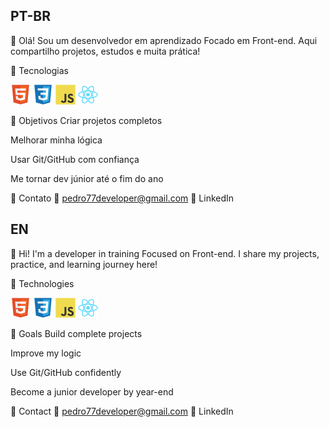 ## PT-BR
👋 Olá! Sou um desenvolvedor em aprendizado
Focado em Front-end. Aqui compartilho projetos, estudos e muita prática!



🚀 Tecnologias
<p> <img height="32" src="https://raw.githubusercontent.com/devicons/devicon/master/icons/html5/html5-original.svg" alt="HTML5"/> <img height="32" src="https://raw.githubusercontent.com/devicons/devicon/master/icons/css3/css3-original.svg" alt="CSS3"/> <img height="32" src="https://raw.githubusercontent.com/devicons/devicon/master/icons/javascript/javascript-original.svg" alt="JavaScript"/> <img height="32" src="https://raw.githubusercontent.com/devicons/devicon/master/icons/react/react-original.svg" alt="React"/> </p>


🎯 Objetivos
Criar projetos completos

Melhorar minha lógica

Usar Git/GitHub com confiança

Me tornar dev júnior até o fim do ano

💬 Contato
📧 pedro77developer@gmail.com
🔗 LinkedIn

## EN
👋 Hi! I'm a developer in training
Focused on Front-end. I share my projects, practice, and learning journey here!



🚀 Technologies
<p> <img height="32" src="https://raw.githubusercontent.com/devicons/devicon/master/icons/html5/html5-original.svg" alt="HTML5"/> <img height="32" src="https://raw.githubusercontent.com/devicons/devicon/master/icons/css3/css3-original.svg" alt="CSS3"/> <img height="32" src="https://raw.githubusercontent.com/devicons/devicon/master/icons/javascript/javascript-original.svg" alt="JavaScript"/> <img height="32" src="https://raw.githubusercontent.com/devicons/devicon/master/icons/react/react-original.svg" alt="React"/> </p>


🎯 Goals
Build complete projects

Improve my logic

Use Git/GitHub confidently

Become a junior developer by year-end

💬 Contact
📧 pedro77developer@gmail.com
🔗 LinkedIn
